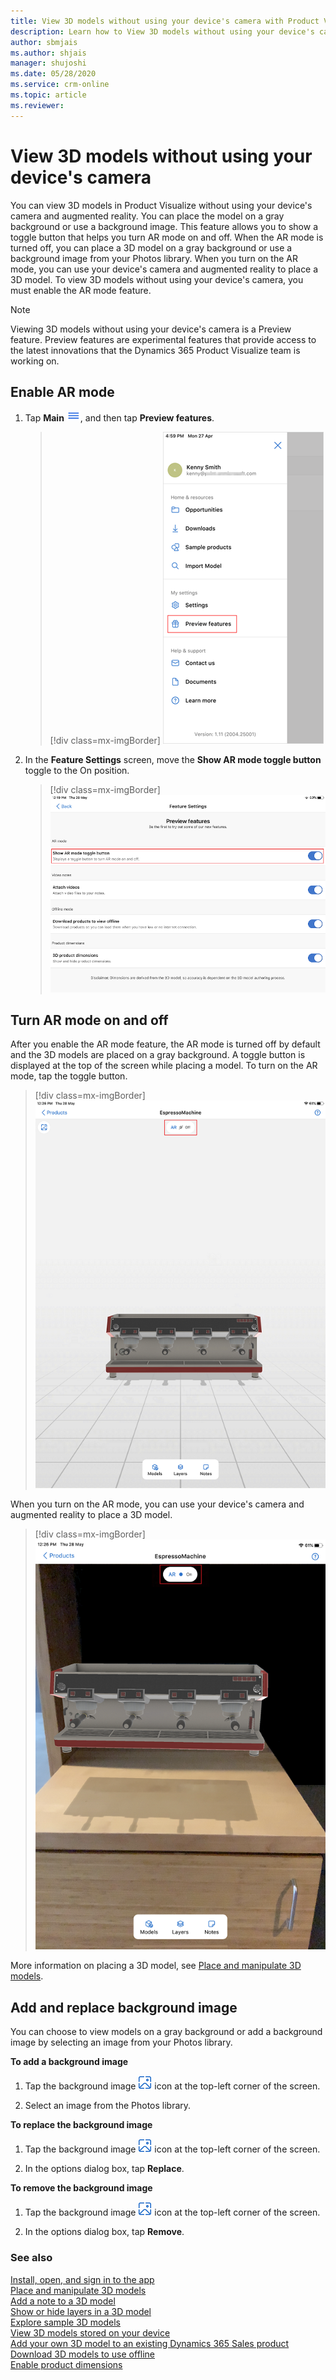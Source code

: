 ```yaml
---
title: View 3D models without using your device's camera with Product Visualize
description: Learn how to View 3D models without using your device's camera.
author: sbmjais
ms.author: shjais
manager: shujoshi
ms.date: 05/28/2020
ms.service: crm-online
ms.topic: article
ms.reviewer:
---
```


# View 3D models without using your device's camera

You can view 3D models in Product Visualize without using your device's camera and augmented reality. You can place the model on a gray background or use a background image. This feature allows you to show a toggle button that helps you turn AR mode on and off. When the AR mode is turned off, you can place a 3D model on a gray background or use a background image from your Photos library. When you turn on the AR mode, you can use your device's camera and augmented reality to place a 3D model. To view 3D models without using your device's camera, you must enable the AR mode feature.

> [!NOTE]
> Viewing 3D models without using your device's camera is a Preview feature. Preview features are experimental features that provide access to the latest innovations that the Dynamics 365 Product Visualize team is working on.

## Enable AR mode

1. Tap **Main** ![Main menu](media/hamburger-icon.png "Main menu"), and then tap **Preview features**.

    > [!div class=mx-imgBorder]
    > ![Preview features](media/preview-features.png "Preview features")

2. In the **Feature Settings** screen, move the **Show AR mode toggle button** toggle to the On position.

    > [!div class=mx-imgBorder]
    > ![AR mode feature](media/ar-mode-feature.png "AR mode feature")

## Turn AR mode on and off

After you enable the AR mode feature, the AR mode is turned off by default and the 3D models are placed on a gray background. A toggle button is displayed at the top of the screen while placing a model. To turn on the AR mode, tap the toggle button. 

> [!div class=mx-imgBorder]
> ![Model placed with AR mode off](media/ar-off.png "Model placed with AR mode off")

When you turn on the AR mode, you can use your device's camera and augmented reality to place a 3D model.

> [!div class=mx-imgBorder]
> ![Model placed with AR mode on](media/ar-on.png "Model placed with AR mode on")

More information on placing a 3D model, see [Place and manipulate 3D models](manipulate-models.md).

## Add and replace background image

You can choose to view models on a gray background or add a background image by selecting an image from your Photos library.

**To add a background image**

1. Tap the background image ![Add background](media/add-background-icon.png "Add background") icon at the top-left corner of the screen.

2. Select an image from the Photos library.

**To replace the background image**

1. Tap the background image ![Add background](media/add-background-icon.png "Add background") icon at the top-left corner of the screen.

2. In the options dialog box, tap **Replace**.

**To remove the background image**

1. Tap the background image ![Add background](media/add-background-icon.png "Add background") icon at the top-left corner of the screen.

2. In the options dialog box, tap **Remove**.

### See also

[Install, open, and sign in to the app](sign-in.md)<br>
[Place and manipulate 3D models](manipulate-models.md)<br>
[Add a note to a 3D model](add-note.md)<br>
[Show or hide layers in a 3D model](layers.md)<br>
[Explore sample 3D models](explore-samples.md)<br>
[View 3D models stored on your device](browse-models.md)<br>
[Add your own 3D model to an existing Dynamics 365 Sales product](add-model.md)<br>
[Download 3D models to use offline](download-models.md)<br>
[Enable product dimensions](product-dimensions.md)